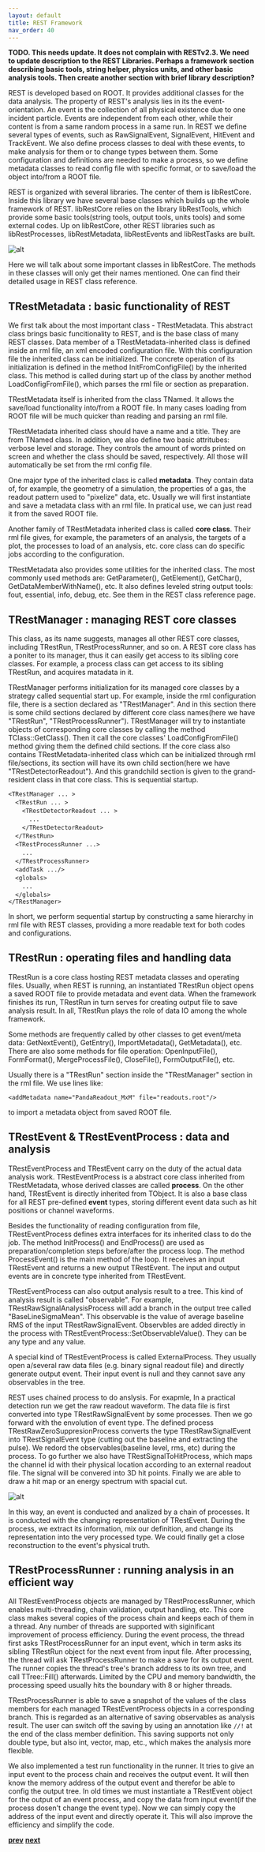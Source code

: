 ```yaml
---
layout: default
title: REST Framework
nav_order: 40
---
```


**TODO. This needs update. It does not complain with RESTv2.3. We need to update description to the REST Libraries. Perhaps a framework section describing basic tools, string helper, physics units, and other basic analysis tools. Then create another section with brief library description?**


REST is developed based on ROOT. It provides additional classes for the data analysis. The property of REST's
analysis lies in its the event-orientation. An event is the collection of all physical existence due to one 
incident particle. Events are independent from each other, while their content is from a same random process 
in a same run. In REST we define several types of events, such as RawSignalEvent, SignalEvent, HitEvent and 
TrackEvent. We also define process classes to deal with these events, to make analysis for them or to change
types between them. Some configuration and definitions are needed to make a process, so we define metadata 
classes to read config file with specific format, or to save/load the object into/from a ROOT file.

REST is organized with several libraries. The center of them is libRestCore. Inside this library we have several 
base classes which builds up the whole framework of REST. libRestCore relies on the library libRestTools, which
provide some basic tools(string tools, output tools, units tools) and some external codes. Up on libRestCore, 
other REST libraries such as libRestProcesses, libRestMetadata, libRestEvents and libRestTasks are built.

![alt](assets/images/libs.png)

Here we will talk about some important classes in libRestCore. The methods in these classes will only get their 
names mentioned. One can find their detailed usage in REST class reference.

## TRestMetadata : basic functionality of REST

We first talk about the most important class - TRestMetadata. This abstract class brings basic funcitionality 
to REST, and is the base class of many REST classes. Data member of a TRestMetadata-inherited class is defined 
inside an rml file, an xml encoded configuration file. With this configuration file the inherited class can be 
initialized. The concrete operation of its initialization is defined in the method InitFromConfigFile() by the
inherited class. This method is called during start up of the class by another method LoadConfigFromFile(), 
which parses the rml file or section as preparation. 

TRestMetadata itself is inherited from the class TNamed. It allows the save/load functionality into/from a 
ROOT file. In many cases loading from ROOT file will be much quicker than reading and parsing an rml file. 

TRestMetadata inherited class should have a name and a title. They are from TNamed class. In addition, 
we also define two basic attritubes: verbose level and storage. They controls the amount of words printed on
screen and whether the class should be saved, respectively. All those will automatically be set from the rml 
config file.

One major type of the inherited class is called **metadata**. They contain data of, for example, the geometry 
of a simulation, the properties of a gas, the readout pattern used to "pixelize" data, etc. Usually 
we will first instantiate and save a metadata class with an rml file. In pratical use, we can just read 
it from the saved ROOT file.

Another family of TRestMetadata inherited class is called **core class**. Their rml file gives, for example,
the parameters of an analysis, the targets of a plot, the processes to load of an analysis, etc.
core class can do specific jobs according to the configuration.

TRestMetadata also provides some utilities for the inherited class. The most commonly used methods are: 
GetParameter(), GetElement(), GetChar(), GetDataMemberWithName(), etc. It also defines leveled string output 
tools: fout, essential, info, debug, etc. See them in the REST class reference page.

## TRestManager : managing REST core classes

This class, as its name suggests, manages all other REST core classes, including TRestRun, TRestProcessRunner,
and so on. A REST core class has a poniter to its manager, thus it can easily get access to its sibling
core classes. For example, a process class can get access to its sibling TRestRun, and acquires matadata in it.

TRestManager performs initialization for its managed core classes by a strategy called sequential start up.
For example, inside the rml configuration file, there is a section declared as "TRestManager". And in this
section there is some child sections declared by different core class names(here we have "TRestRun", 
"TRestProcessRunner"). TRestManager will try to instantiate objects of corresponding core classes by calling
the method TClass::GetClass(). Then it call the core classes' LoadConfigFromFile() method giving them the 
defined child sections. If the core class also contains TRestMetadata-inherited class which can be initialized 
through rml file/sections, its section will have its own child section(here we have "TRestDetectorReadout"). 
And this grandchild section is given to the grand-resident class in that core class. This is sequential startup.

`<TRestManager ... >`  
&emsp;`<TRestRun ... >`  
&emsp;&emsp;`<TRestDetectorReadout ... >`  
&emsp;&emsp;&emsp;`...`  
&emsp;&emsp;`</TRestDetectorReadout>`  
&emsp;`</TRestRun>`  
&emsp;`<TRestProcessRunner ...>`  
&emsp;&emsp;`...`  
&emsp;`</TRestProcessRunner>`  
&emsp;`<addTask .../>`  
&emsp;`<globals>`  
&emsp;&emsp;`...`  
&emsp;`</globals>`  
`</TRestManager>`  

In short, we perform sequential startup by constructing a same hierarchy in rml file with REST classes, providing
a more readable text for both codes and configurations.

## TRestRun : operating files and handling data

TRestRun is a core class hosting REST metadata classes and operating files. Usually, when REST is running, an 
instantiated TRestRun object opens a saved ROOT file to provide metadata and event data. When the framework finishes 
its run, TRestRun in turn serves for creating output file to save analysis result. In all, TRestRun plays the 
role of data IO among the whole framework.

Some methods are frequently called by other classes to get event/meta data: GetNextEvent(), GetEntry(), 
ImportMetadata(), GetMetadata(), etc. There are also some methods for file operation: OpenInputFile(), FormFormat(), 
MergeProcessFile(), CloseFile(), FormOutputFile(), etc. 

Usually there is a "TRestRun" section inside the "TRestManager" section in the rml file. We use lines like: 

`<addMetadata name="PandaReadout_MxM" file="readouts.root"/>`

to import a metadata object from saved ROOT file.

## TRestEvent & TRestEventProcess : data and analysis

TRestEventProcess and TRestEvent carry on the duty of the actual data analysis work. TRestEventProcess 
is a abstract core class inherited from TRestMetadata, whose derived classes are called **process**. 
On the other hand, TRestEvent is directly inherited from TObject. It is also a base class for all REST 
pre-defined **event** types, storing different event data such as hit positions or channel waveforms.

Besides the functionality of reading configuration from file, TRestEventProcess defines extra interfaces for 
its inherited class to do the job. The method InitProcess() and EndProcess() are used as preparation/completion 
steps before/after the process loop. The method ProcessEvent() is the main method of the loop. It receives 
an input TRestEvent and returns a new output TRestEvent. The input and output events are in concrete type 
inherited from TRestEvent. 

TRestEventProcess can also output analysis result to a tree. This kind of analysis result is called "observable".
For example, TRestRawSignalAnalysisProcess will add a branch in the output tree called "BaseLineSigmaMean". 
This observable is the value of average baseline RMS of the input TRestRawSignalEvent. Observbles are added
directly in the process with TRestEventProcess::SetObservableValue(). They can be any type and any value.

A special kind of TRestEventProcess is called ExternalProcess. They usually open a/several raw data files
(e.g. binary signal readout file) and directly generate output event. Their input event is null and
they cannot save any observables in the tree.

REST uses chained process to do anslysis. For exapmle, In a practical detection run we get the raw readout 
waveform. The data file is first converted into type TRestRawSignalEvent by some processes. Then we go forward 
with the envolution of event type. The defined process TRestRawZeroSuppresionProcess converts the type
TRestRawSignalEvent into TRestSignalEvent type (cutting out the baseline and extracting the pulse). We redord 
the observables(baseline level, rms, etc) during the process. To go further we also have 
TRestSignalToHitProcess, which maps the channel id with their physical location according to an external 
readout file. The signal will be convered into 3D hit points. Finally we are able to draw a hit map or an 
energy spectrum with spacial cut.

![alt](assets/images/process_chain.png)

In this way, an event is conducted and analized by a chain of processes. It is conducted with the changing 
representation of TRestEvent. During the process, we extract its information, mix our definition, and change 
its representation into the very processed type. We could finally get a close reconstruction to the event's 
physical truth.


## TRestProcessRunner : running analysis in an efficient way

All TRestEventProcess objects are managed by TRestProcessRunner, which enables multi-threading, chain 
validation, output handling, etc. This core class makes several copies of the process chain and keeps 
each of them in a thread. Any number of threads are supported with siginificant improvement of process 
efficiency. During the event process, the thread first asks TRestProcessRunner for an input event, which
in term asks its sibling TRestRun object for the next event from input file. After processing, the thread
will ask TRestProcessRunner to make a save for its output event. The runner copies the thread's tree's 
branch address to its own tree, and call TTree::Fill() afterwards. Limited by the CPU and memory bandwidth, 
the processing speed usually hits the boundary with 8 or higher threads.

TRestProcessRunner is able to save a snapshot of the values of the class members for each managed TRestEventProcess 
objects in a corresponding branch. This is regarded as an alternative of saving observables as analysis result. 
The user can switch off the saving by using an annotation like `//!` at the end of the class member definition. 
This saving supports not only double type, but also int, vector, map, etc., which makes the analysis more 
flexible.

We also implemented a test run functionality in the runner. It tries to give an input event to the process chain
and receives the output event. It will then know the memory address of the output event and therefor be able to 
config the output tree. In old times we must instantiate a TRestEvent object for the output of an event process, 
and copy the data from input event(if the process dosen't change the event type). Now we can simply copy the 
address of the input event and directly operate it. This will also improve the efficiency and simplify the code.


[**prev**](getting-started.md)
[**next**](using-rest.md)
